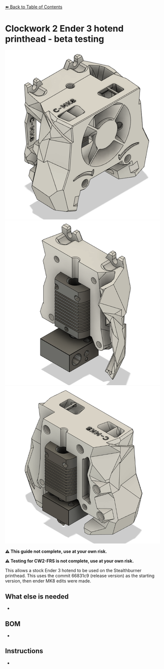 [:arrow_left: Back to Table of Contents](/README.md)

# Clockwork 2 Ender 3 hotend printhead - beta testing
![](/CW2-SB-MK8/images/sb-mk8-whole-cw2.PNG)
![](/CW2-SB-MK8/images/sb-mk8-rear-cw2.PNG)
![](/CW2-SB-MK8/images/sb-mk8-front.PNG)

**:warning: This guide not complete, use at your own risk.**

**:warning: Testing for CW2-FRS is not complete, use at your own risk.**

This allows a stock Ender 3 hotend to be used on the Stealthburner printhead. This uses the commit 66831c9 (release version) as the starting version, then ender MK8 edits were made.

## What else is needed
- 

## BOM
- 

## Instructions
- 